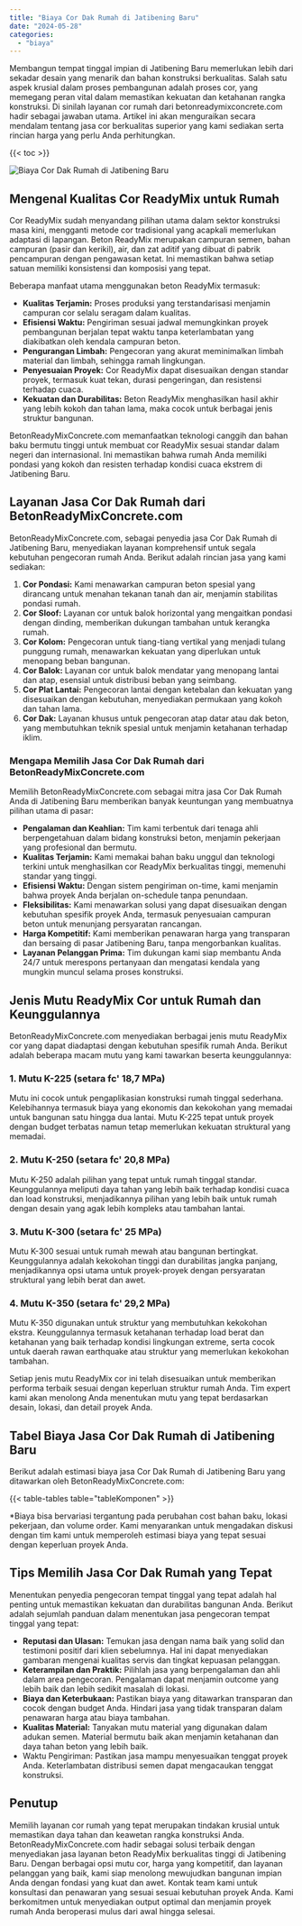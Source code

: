 ```yaml
---
title: "Biaya Cor Dak Rumah di Jatibening Baru"
date: "2024-05-28"
categories: 
  - "biaya"
---
```


Membangun tempat tinggal impian di Jatibening Baru memerlukan lebih dari sekadar desain yang menarik dan bahan konstruksi berkualitas. Salah satu aspek krusial dalam proses pembangunan adalah proses cor, yang memegang peran vital dalam memastikan kekuatan dan ketahanan rangka konstruksi. Di sinilah layanan cor rumah dari betonreadymixconcrete.com hadir sebagai jawaban utama. Artikel ini akan menguraikan secara mendalam tentang jasa cor berkualitas superior yang kami sediakan serta rincian harga yang perlu Anda perhitungkan.

{{< toc >}}

![Biaya Cor Dak Rumah di Jatibening Baru](https://betoncor8.github.io/cor/harga-beton-readymix-concrete%20(2).png)

## Mengenal Kualitas Cor ReadyMix untuk Rumah

Cor ReadyMix sudah menyandang pilihan utama dalam sektor konstruksi masa kini, mengganti metode cor tradisional yang acapkali memerlukan adaptasi di lapangan. Beton ReadyMix merupakan campuran semen, bahan campuran (pasir dan kerikil), air, dan zat aditif yang dibuat di pabrik pencampuran dengan pengawasan ketat. Ini memastikan bahwa setiap satuan memiliki konsistensi dan komposisi yang tepat.

Beberapa manfaat utama menggunakan beton ReadyMix termasuk:

- **Kualitas Terjamin:** Proses produksi yang terstandarisasi menjamin campuran cor selalu seragam dalam kualitas.
- **Efisiensi Waktu:** Pengiriman sesuai jadwal memungkinkan proyek pembangunan berjalan tepat waktu tanpa keterlambatan yang diakibatkan oleh kendala campuran beton.
- **Pengurangan Limbah:** Pengecoran yang akurat meminimalkan limbah material dan limbah, sehingga ramah lingkungan.
- **Penyesuaian Proyek:** Cor ReadyMix dapat disesuaikan dengan standar proyek, termasuk kuat tekan, durasi pengeringan, dan resistensi terhadap cuaca.
- **Kekuatan dan Durabilitas:** Beton ReadyMix menghasilkan hasil akhir yang lebih kokoh dan tahan lama, maka cocok untuk berbagai jenis struktur bangunan.

BetonReadyMixConcrete.com memanfaatkan teknologi canggih dan bahan baku bermutu tinggi untuk membuat cor ReadyMix sesuai standar dalam negeri dan internasional. Ini memastikan bahwa rumah Anda memiliki pondasi yang kokoh dan resisten terhadap kondisi cuaca ekstrem di Jatibening Baru.

## Layanan Jasa Cor Dak Rumah dari BetonReadyMixConcrete.com

BetonReadyMixConcrete.com, sebagai penyedia jasa Cor Dak Rumah di Jatibening Baru, menyediakan layanan komprehensif untuk segala kebutuhan pengecoran rumah Anda. Berikut adalah rincian jasa yang kami sediakan:

1. **Cor Pondasi:** Kami menawarkan campuran beton spesial yang dirancang untuk menahan tekanan tanah dan air, menjamin stabilitas pondasi rumah.
2. **Cor Sloof:** Layanan cor untuk balok horizontal yang mengaitkan pondasi dengan dinding, memberikan dukungan tambahan untuk kerangka rumah.
3. **Cor Kolom:** Pengecoran untuk tiang-tiang vertikal yang menjadi tulang punggung rumah, menawarkan kekuatan yang diperlukan untuk menopang beban bangunan.
4. **Cor Balok:** Layanan cor untuk balok mendatar yang menopang lantai dan atap, esensial untuk distribusi beban yang seimbang.
5. **Cor Plat Lantai:** Pengecoran lantai dengan ketebalan dan kekuatan yang disesuaikan dengan kebutuhan, menyediakan permukaan yang kokoh dan tahan lama.
6. **Cor Dak:** Layanan khusus untuk pengecoran atap datar atau dak beton, yang membutuhkan teknik spesial untuk menjamin ketahanan terhadap iklim.

### Mengapa Memilih Jasa Cor Dak Rumah dari BetonReadyMixConcrete.com

Memilih BetonReadyMixConcrete.com sebagai mitra jasa Cor Dak Rumah Anda di Jatibening Baru memberikan banyak keuntungan yang membuatnya pilihan utama di pasar:

- **Pengalaman dan Keahlian:** Tim kami terbentuk dari tenaga ahli berpengetahuan dalam bidang konstruksi beton, menjamin pekerjaan yang profesional dan bermutu.
- **Kualitas Terjamin:** Kami memakai bahan baku unggul dan teknologi terkini untuk menghasilkan cor ReadyMix berkualitas tinggi, memenuhi standar yang tinggi.
- **Efisiensi Waktu:** Dengan sistem pengiriman on-time, kami menjamin bahwa proyek Anda berjalan on-schedule tanpa penundaan.
- **Fleksibilitas:** Kami menawarkan solusi yang dapat disesuaikan dengan kebutuhan spesifik proyek Anda, termasuk penyesuaian campuran beton untuk menunjang persyaratan rancangan.
- **Harga Kompetitif:** Kami memberikan penawaran harga yang transparan dan bersaing di pasar Jatibening Baru, tanpa mengorbankan kualitas.
- **Layanan Pelanggan Prima:** Tim dukungan kami siap membantu Anda 24/7 untuk merespons pertanyaan dan mengatasi kendala yang mungkin muncul selama proses konstruksi.

## Jenis Mutu ReadyMix Cor untuk Rumah dan Keunggulannya

BetonReadyMixConcrete.com menyediakan berbagai jenis mutu ReadyMix cor yang dapat diadaptasi dengan kebutuhan spesifik rumah Anda. Berikut adalah beberapa macam mutu yang kami tawarkan beserta keunggulannya:

### 1\. Mutu K-225 (setara fc' 18,7 MPa)

Mutu ini cocok untuk pengaplikasian konstruksi rumah tinggal sederhana. Kelebihannya termasuk biaya yang ekonomis dan kekokohan yang memadai untuk bangunan satu hingga dua lantai. Mutu K-225 tepat untuk proyek dengan budget terbatas namun tetap memerlukan kekuatan struktural yang memadai.

### 2\. Mutu K-250 (setara fc' 20,8 MPa)

Mutu K-250 adalah pilihan yang tepat untuk rumah tinggal standar. Keunggulannya meliputi daya tahan yang lebih baik terhadap kondisi cuaca dan load konstruksi, menjadikannya pilihan yang lebih baik untuk rumah dengan desain yang agak lebih kompleks atau tambahan lantai.

### 3\. Mutu K-300 (setara fc' 25 MPa)

Mutu K-300 sesuai untuk rumah mewah atau bangunan bertingkat. Keunggulannya adalah kekokohan tinggi dan durabilitas jangka panjang, menjadikannya opsi utama untuk proyek-proyek dengan persyaratan struktural yang lebih berat dan awet.

### 4\. Mutu K-350 (setara fc' 29,2 MPa)

Mutu K-350 digunakan untuk struktur yang membutuhkan kekokohan ekstra. Keunggulannya termasuk ketahanan terhadap load berat dan ketahanan yang baik terhadap kondisi lingkungan extreme, serta cocok untuk daerah rawan earthquake atau struktur yang memerlukan kekokohan tambahan.

Setiap jenis mutu ReadyMix cor ini telah disesuaikan untuk memberikan performa terbaik sesuai dengan keperluan struktur rumah Anda. Tim expert kami akan menolong Anda menentukan mutu yang tepat berdasarkan desain, lokasi, dan detail proyek Anda.

## Tabel Biaya Jasa Cor Dak Rumah di Jatibening Baru

Berikut adalah estimasi biaya jasa Cor Dak Rumah di Jatibening Baru yang ditawarkan oleh BetonReadyMixConcrete.com:

{{< table-tables table="tableKomponen" >}}

\*Biaya bisa bervariasi tergantung pada perubahan cost bahan baku, lokasi pekerjaan, dan volume order. Kami menyarankan untuk mengadakan diskusi dengan tim kami untuk memperoleh estimasi biaya yang tepat sesuai dengan keperluan proyek Anda.

## Tips Memilih Jasa Cor Dak Rumah yang Tepat

Menentukan penyedia pengecoran tempat tinggal yang tepat adalah hal penting untuk memastikan kekuatan dan durabilitas bangunan Anda. Berikut adalah sejumlah panduan dalam menentukan jasa pengecoran tempat tinggal yang tepat:

- **Reputasi dan Ulasan:** Temukan jasa dengan nama baik yang solid dan testimoni positif dari klien sebelumnya. Hal ini dapat menyediakan gambaran mengenai kualitas servis dan tingkat kepuasan pelanggan.
- **Keterampilan dan Praktik:** Pilihlah jasa yang berpengalaman dan ahli dalam area pengecoran. Pengalaman dapat menjamin outcome yang lebih baik dan lebih sedikit masalah di lokasi.
- **Biaya dan Keterbukaan:** Pastikan biaya yang ditawarkan transparan dan cocok dengan budget Anda. Hindari jasa yang tidak transparan dalam penawaran harga atau biaya tambahan.
- **Kualitas Material:** Tanyakan mutu material yang digunakan dalam adukan semen. Material bermutu baik akan menjamin ketahanan dan daya tahan beton yang lebih baik.
- Waktu Pengiriman: Pastikan jasa mampu menyesuaikan tenggat proyek Anda. Keterlambatan distribusi semen dapat mengacaukan tenggat konstruksi.

## Penutup

Memilih layanan cor rumah yang tepat merupakan tindakan krusial untuk memastikan daya tahan dan keawetan rangka konstruksi Anda. BetonReadyMixConcrete.com hadir sebagai solusi terbaik dengan menyediakan jasa layanan beton ReadyMix berkualitas tinggi di Jatibening Baru. Dengan berbagai opsi mutu cor, harga yang kompetitif, dan layanan pelanggan yang baik, kami siap menolong mewujudkan bangunan impian Anda dengan fondasi yang kuat dan awet. Kontak team kami untuk konsultasi dan penawaran yang sesuai sesuai kebutuhan proyek Anda. Kami berkomitmen untuk menyediakan output optimal dan menjamin proyek rumah Anda beroperasi mulus dari awal hingga selesai.
